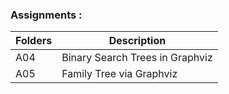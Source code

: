 
### Assignments :

| Folders  | Description                     |
| -------- | ------------------------------- |
|   A04    | Binary Search Trees in Graphviz |
|   A05    | Family Tree via Graphviz        |
